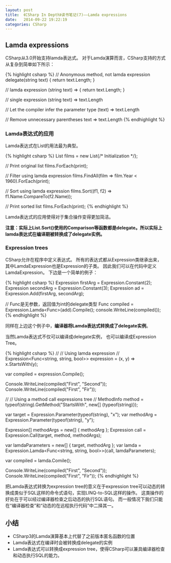 ```yaml
---
layout: post
title:  《CSharp In Depth》读书笔记(7)——Lamda expressions
date:   2014-09-22 19:22:19
categories: CSharp
---
```


## Lamda expressions

CSharp从3.0开始支持lamda表达式。
对于Lamda演算而言，CSharp支持的方式从复杂到简单如下所示：

{% highlight csharp %}
// Anonymous method, not lamda expression
delegate(string text) { return text.Length; }

// lamda expression
(string text) => { return text.Length; }

// single expression
(string text) => text.Length

// Let the compiler infer the parameter type
(text) => text.Length

// Remove unnecessary parentheses
text => text.Length
{% endhighlight %}


### Lamda表达式的应用

Lamda表达式在List<T>的用法最为典型。

{% highlight csharp %}
List<Film> films = new List<Film>{/* Initialization */};

// Print original list
films.ForEach(print);

// Filter using lamda expression
films.FindAll(film => film.Year < 1960).ForEach(print);

// Sort using lamda expression
films.Sort((f1, f2) => f1.Name.CompareTo(f2.Name));

// Print sorted list
films.ForEach(print);
{% endhighlight %}

Lamda表达式的应用使得对于集合操作变得更加简洁。

**注意：实际上List<T>.Sort()使用的Comparison<T>等函数都是delegate。所以实际上lamda表达式在编译期被转换成了delegate实例。**

### Expression trees

CSharp允许在程序中定义表达式。
所有的表达式都从Expression类继承出来，
其中LamdaExpression也是Expression的子类。
因此我们可以在代码中定义LamdaExpression。
下边是一个简单的例子：

{% highlight csharp %}
Expression firstArg = Expression.Constant(2);
Expression secondArg = Expression.Constant(3);
Expression ad = Expression.Add(firstArg, secondArg);

// Func<int>是无参数，返回值为int的delegate类型
Func<int> compiled = Expression.Lamda<Func<int>>(add).Compile();
console.WriteLine(compiled());
{% endhighlight %}

同样在上边这个例子中，**编译器将Lamda表达式转换成了delegate实例**。

当然Lamda表达式不仅可以编译成delegate实例，
也可以编译成Expression Tree。

{% highlight csharp %}
//
// Using lamda expression
//
Expression<Func<string, string, bool>> expression = (x, y) => x.StartsWith(y);

var compiled = expression.Compile();

Console.WriteLine(compiled("First", "Second"));
Console.WriteLine(compiled("First", "Fir"));

//
// Using a method call expressions tree
//
MethodInfo method = typeof(string).GetMethod("StartsWith", new[] {typeof(string)});

var target = Expression.Parameter(typeof(string), "x");
var methodArg = Expression.Parameter(typeof(string), "y");

Expression[] methodArgs = new[] { methodArg };
Expression call = Expression.Call(target, method, methodArgs);

var lamdaParameters = new[] { target, methodArg };
var lamda = Expression.Lamda<Func<string, string, bool>>(call, lamdaParameters);

var compiled = lamda.Comile();

Console.WriteLine(compiled("First", "Second"));
Console.WriteLine(compiled("First", "Fir"));
{% endhighlight %}

把Lamda表达式转换为expression tree的意义在于expression tree可以动态的转换成类似于SQL这样的命令式语句，实现LINQ-to-SQL这样的操作。
这类操作的好处在于可以经过编译器检查之后动态的执行SQL语句。
而一般情况下我们只能在“编译器检查”和“动态的在远程执行代码”中二择其一。

## 小结

* CSharp3的Lamda演算基本上代替了之前版本匿名函数的位置
* Lamda表达式在编译时会被转换成delegate的实例
* Lamda表达式可以转换成expression tree，使得CSharp可以兼具编译器检查和动态执行SQL的能力。
